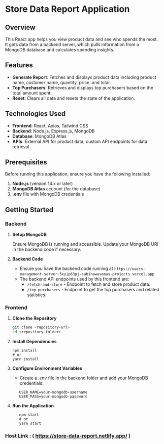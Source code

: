 # Store Data Report Application

## Overview

This React app helps you view product data and see who spends the most. It gets data from a backend server, which pulls information from a MongoDB database and calculates spending insights.

## Features

- **Generate Report**: Fetches and displays product data including product name, customer name, quantity, price, and total.
- **Top Purchasers**: Retrieves and displays top purchasers based on the total amount spent.
- **Reset**: Clears all data and resets the state of the application.

## Technologies Used

- **Frontend**: React, Axios, Tailwind CSS
- **Backend**: Node.js, Express.js, MongoDB
- **Database**: MongoDB Atlas
- **APIs**: External API for product data, custom API endpoints for data retrieval

## Prerequisites

Before running this application, ensure you have the following installed:

1. **Node.js** (version 14.x or later)
2. **MongoDB Atlas** account (for the database)
3. **.env** file with MongoDB credentials

## Getting Started

### Backend

1. **Setup MongoDB**

   Ensure MongoDB is running and accessible. Update your MongoDB URI in the backend code if necessary.

2. **Backend Code**

   - Ensure you have the backend code running at `https://users-management-server-5xyip63pj-sabihawasemas-projects.vercel.app`.
   - The backend API endpoints used by this frontend are:
     - `/fetch-and-store` - Endpoint to fetch and store product data.
     - `/top-purchasers` - Endpoint to get the top purchasers and related statistics.

### Frontend

1. **Clone the Repository**

   ```bash
   git clone <repository-url>
   cd <repository-folder>
   ```

2. **Install Dependencies**
      ```
      npm install
      # or
      yarn install
   ```
3. **Configure Environment Variables**
   - Create a .env file in the backend folder and add your MongoDB credentials:
   ```
      USER_NAME=your-mongodb-username
      USER_PASS=your-mongodb-password
   ```
4. **Run the Application**
   ```
      npm start
      # or
      yarn start
   ```

### Host Link : ( https://store-data-report.netlify.app/ )
